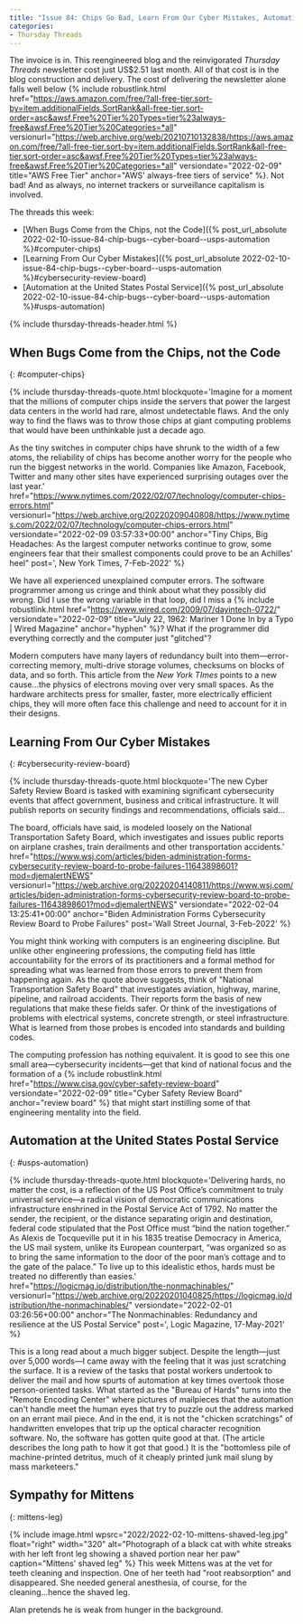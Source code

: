 ```yaml
---
title: "Issue 84: Chips Go Bad, Learn From Our Cyber Mistakes, Automation at the USPS"
categories:
- Thursday Threads
---
```

The invoice is in. 
This reengineered blog and the reinvigorated <i>Thursday Threads</i> newsletter cost just US$2.51 last month.
All of that cost is in the blog construction and delivery. 
The cost of delivering the newsletter alone falls well below {% include robustlink.html href="https://aws.amazon.com/free/?all-free-tier.sort-by=item.additionalFields.SortRank&all-free-tier.sort-order=asc&awsf.Free%20Tier%20Types=tier%23always-free&awsf.Free%20Tier%20Categories=*all" versionurl="https://web.archive.org/web/20210710132838/https://aws.amazon.com/free/?all-free-tier.sort-by=item.additionalFields.SortRank&all-free-tier.sort-order=asc&awsf.Free%20Tier%20Types=tier%23always-free&awsf.Free%20Tier%20Categories=*all" versiondate="2022-02-09" title="AWS Free Tier" anchor="AWS' always-free tiers of service" %}. 
Not bad!
And as always, no internet trackers or surveillance capitalism is involved.

The threads this week:

* [When Bugs Come from the Chips, not the Code]({% post_url_absolute 2022-02-10-issue-84-chip-bugs--cyber-board--usps-automation %}#computer-chips)
* [Learning From Our Cyber Mistakes]({% post_url_absolute 2022-02-10-issue-84-chip-bugs--cyber-board--usps-automation %}#cybersecurity-review-board)
* [Automation at the United States Postal Service]({% post_url_absolute 2022-02-10-issue-84-chip-bugs--cyber-board--usps-automation %}#usps-automation)

{% include thursday-threads-header.html %}


## When Bugs Come from the Chips, not the Code
{: #computer-chips}


{% include thursday-threads-quote.html
blockquote='Imagine for a moment that the millions of computer chips inside the servers that power the largest data centers in the world had rare, almost undetectable flaws. And the only way to find the flaws was to throw those chips at giant computing problems that would have been unthinkable just a decade ago.

As the tiny switches in computer chips have shrunk to the width of a few atoms, the reliability of chips has become another worry for the people who run the biggest networks in the world. Companies like Amazon, Facebook, Twitter and many other sites have experienced surprising outages over the last year.'
href="https://www.nytimes.com/2022/02/07/technology/computer-chips-errors.html"
versionurl="https://web.archive.org/20220209040808/https://www.nytimes.com/2022/02/07/technology/computer-chips-errors.html"
versiondate="2022-02-09 03:57:33+00:00"
anchor="Tiny Chips, Big Headaches: As the largest computer networks continue to grow, some engineers fear that their smallest components could prove to be an Achilles’ heel"
post=', New York Times, 7-Feb-2022'
%}

We have all experienced unexplained computer errors. 
The software programmer among us cringe and think about what they possibly did wrong. 
Did I use the wrong variable in that loop, did I miss a {% include robustlink.html href="https://www.wired.com/2009/07/dayintech-0722/" versiondate="2022-02-09" title="July 22, 1962: Mariner 1 Done In by a Typo | Wired Magazine" anchor="hyphen" %}?
What if the programmer did everything correctly and the computer just "glitched"?

Modern computers have many layers of redundancy built into them—error-correcting memory, multi-drive storage volumes, checksums on blocks of data, and so forth. 
This article from the _New York TImes_ points to a new cause...the physics of electrons moving over very small spaces. 
As the hardware architects press for smaller, faster, more electrically efficient chips, they will more often face this challenge and need to account for it in their designs.


## Learning From Our Cyber Mistakes
{: #cybersecurity-review-board}

{% include thursday-threads-quote.html
blockquote='The new Cyber Safety Review Board is tasked with examining significant cybersecurity events that affect government, business and critical infrastructure. It will publish reports on security findings and recommendations, officials said...

The board, officials have said, is modeled loosely on the National Transportation Safety Board, which investigates and issues public reports on airplane crashes, train derailments and other transportation accidents.'
href="https://www.wsj.com/articles/biden-administration-forms-cybersecurity-review-board-to-probe-failures-11643898601?mod=djemalertNEWS"
versionurl="https://web.archive.org/20220204140811/https://www.wsj.com/articles/biden-administration-forms-cybersecurity-review-board-to-probe-failures-11643898601?mod=djemalertNEWS"
versiondate="2022-02-04 13:25:41+00:00"
anchor="Biden Administration Forms Cybersecurity Review Board to Probe Failures"
post='Wall Street Journal, 3-Feb-2022'
%}

You might think working with computers is an engineering discipline. 
But unlike other engineering professions, the computing field has little accountability for the errors of its practitioners and a formal method for spreading what was learned from those errors to prevent them from happening again. 
As the quote above suggests, think of "National Transportation Safety Board" that investigates aviation, highway, marine, pipeline, and railroad accidents. 
Their reports form the basis of new regulations that make these fields safer. 
Or think of the investigations of problems with electrical systems, concrete strength, or steel infrastructure. 
What is learned from those probes is encoded into standards and building codes. 

The computing profession has nothing equivalent. 
It is good to see this one small area—cybersecurity incidents—get that kind of national focus and the formation of a {% include robustlink.html href="https://www.cisa.gov/cyber-safety-review-board" versiondate="2022-02-09" title="Cyber Safety Review Board" anchor="review board" %} that might start instilling some of that engineering mentality into the field.


## Automation at the United States Postal Service
{: #usps-automation}

{% include thursday-threads-quote.html
blockquote='Delivering hards, no matter the cost, is a reflection of the US Post Office’s commitment to truly universal service—a radical vision of democratic communications infrastructure enshrined in the Postal Service Act of 1792. No matter the sender, the recipient, or the distance separating origin and destination, federal code stipulated that the Post Office must “bind the nation together.” As Alexis de Tocqueville put it in his 1835 treatise Democracy in America, the US mail system, unlike its European counterpart, “was organized so as to bring the same information to the door of the poor man’s cottage and to the gate of the palace.” To live up to this idealistic ethos, hards must be treated no differently than easies.'
href="https://logicmag.io/distribution/the-nonmachinables/"
versionurl="https://web.archive.org/20220201040825/https://logicmag.io/distribution/the-nonmachinables/"
versiondate="2022-02-01 03:26:56+00:00"
anchor="The Nonmachinables: Redundancy and resilience at the US Postal Service"
post=', Logic Magazine, 17-May-2021'
%}

This is a long read about a much bigger subject. 
Despite the length—just over 5,000 words—I came away with the feeling that it was just scratching the surface. 
It is a review of the tasks that postal workers undertook to deliver the mail and how spurts of automation at key times overtook those person-oriented tasks. 
What started as the "Bureau of Hards" turns into the "Remote Encoding Center" where pictures of mailpieces that the automation can't handle meet the human eyes that try to puzzle out the address marked on an errant mail piece.
And in the end, it is not the "chicken scratchings" of handwritten envelopes that trip up the optical character recognition software. 
No, the software has gotten quite good at that. (The article describes the long path to how it got that good.)
It is the "bottomless pile of machine-printed detritus, much of it cheaply printed junk mail slung by mass marketeers."

## Sympathy for Mittens
{: mittens-leg}

{% include image.html wpsrc="2022/2022-02-10-mittens-shaved-leg.jpg" float="right" width="320" alt="Photograph of a black cat with white streaks with her left front leg showing a shaved portion near her paw" caption="Mittens' shaved leg" %}  This week Mittens was at the vet for teeth cleaning and inspection. 
One of her teeth had "root reabsorption" and disappeared. 
She needed general anesthesia, of course, for the cleaning...hence the shaved leg.

Alan pretends he is weak from hunger in the background.